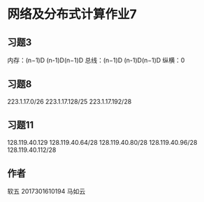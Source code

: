 # 网络及分布式计算作业7


## 习题3


内存：(n−1)D (n-1)D(n−1)D
总线：(n−1)D (n-1)D(n−1)D
纵横：0



## 习题8


223.1.17.0/26
223.1.17.128/25
223.1.17.192/28


## 习题11

128.119.40.129
128.119.40.64/28
128.119.40.80/28
128.119.40.96/28
128.119.40.112/28


## 作者

软五 2017301610194 马如云
